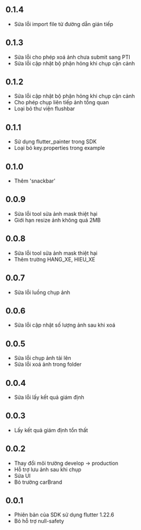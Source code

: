 ## 0.1.4
 - Sửa lỗi import file từ đường dẫn gián tiếp
## 0.1.3
 - Sửa lỗi cho phép xoá ảnh chưa submit sang PTI
 - Sửa lỗi cập nhật bộ phận hỏng khi chụp cận cảnh 
## 0.1.2
 - Sửa lỗi cập nhật bộ phận hỏng khi chụp cận cảnh
 - Cho phép chụp liên tiếp ảnh tổng quan
 - Loại bỏ thư viện flushbar 
## 0.1.1
 - Sử dụng flutter_painter trong SDK
 - Loại bỏ key.properties trong example
## 0.1.0
 - Thêm 'snackbar'
## 0.0.9
 - Sửa lỗi tool sửa ảnh mask thiệt hại
 - Giới hạn resize ảnh không quá 2MB
## 0.0.8
 - Sửa lỗi tool sửa ảnh mask thiệt hại
 - Thêm trường HANG_XE, HIEU_XE
## 0.0.7
 - Sửa lỗi luồng chụp ảnh
## 0.0.6
 - Sửa lỗi cập nhật số lượng ảnh sau khi xoá
## 0.0.5
 - Sửa lỗi chụp ảnh tải lên
 - Sửa lỗi xoá ảnh trong folder 
## 0.0.4
 - Sửa lỗi lấy kết quả giám định
## 0.0.3
 - Lấy kết quả giám định tổn thất
## 0.0.2
 - Thay đổi môi trường develop -> production
 - Hỗ trợ lưu ảnh sau khi chụp
 - Sửa UI
 - Bỏ trường carBrand
## 0.0.1
 - Phiên bản của SDK sử dụng flutter 1.22.6
 - Bỏ hỗ trợ null-safety
